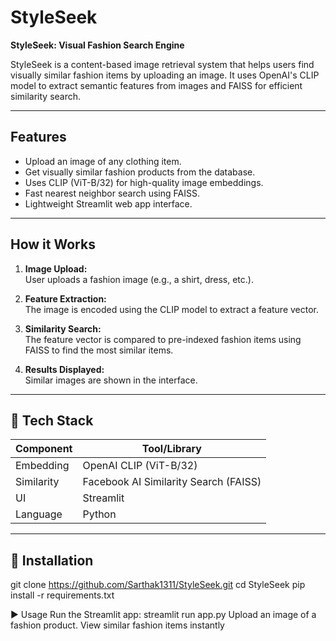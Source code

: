 # StyleSeek

**StyleSeek: Visual Fashion Search Engine**

StyleSeek is a content-based image retrieval system that helps users find visually similar fashion items by uploading an image. It uses OpenAI's CLIP model to extract semantic features from images and FAISS for efficient similarity search.

---

## Features

- Upload an image of any clothing item.
- Get visually similar fashion products from the database.
- Uses CLIP (ViT-B/32) for high-quality image embeddings.
- Fast nearest neighbor search using FAISS.
- Lightweight Streamlit web app interface.

---

## How it Works

1. **Image Upload:**  
   User uploads a fashion image (e.g., a shirt, dress, etc.).

2. **Feature Extraction:**  
   The image is encoded using the CLIP model to extract a feature vector.

3. **Similarity Search:**  
   The feature vector is compared to pre-indexed fashion items using FAISS to find the most similar items.

4. **Results Displayed:**  
   Similar images are shown in the interface.

---

## 🧪 Tech Stack

| Component     | Tool/Library              |
|---------------|---------------------------|
| Embedding     | OpenAI CLIP (ViT-B/32)     |
| Similarity    | Facebook AI Similarity Search (FAISS) |
| UI            | Streamlit                 |
| Language      | Python                    |

---

## 🧰 Installation

git clone https://github.com/Sarthak1311/StyleSeek.git
cd StyleSeek
pip install -r requirements.txt



▶️ Usage
Run the Streamlit app:
streamlit run app.py
Upload an image of a fashion product.
View similar fashion items instantly



